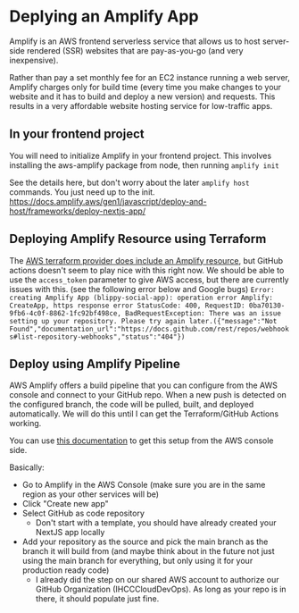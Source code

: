 # Deplying an Amplify App

Amplify is an AWS frontend serverless service that allows us to host server-side rendered (SSR) websites that are pay-as-you-go (and very inexpensive).

Rather than pay a set monthly fee for an EC2 instance running a web server, Amplify charges only for build time (every time you make changes to your website and it has to build and deploy a new version) and requests. 
This results in a very affordable website hosting service for low-traffic apps. 

## In your frontend project

You will need to initialize Amplify in your frontend project. This involves installing the aws-amplify package from node, then running `amplify init`

See the details here, but don't worry about the later `amplify host` commands. You just need up to the init.
https://docs.amplify.aws/gen1/javascript/deploy-and-host/frameworks/deploy-nextjs-app/

## Deploying Amplify Resource using Terraform

The [AWS terraform provider does include an Amplify resource](https://registry.terraform.io/providers/hashicorp/aws/latest/docs/resources/amplify_app), but GitHub actions doesn't seem to play nice with this right now.
We should be able to use the `access_token` parameter to give AWS access, but there are currently issues with this. (see the following error below and Google bugs)
`
Error: creating Amplify App (blippy-social-app): operation error Amplify: CreateApp, https response error StatusCode: 400, RequestID: 0ba70130-9fb6-4c0f-8862-1fc92bf498ce, BadRequestException: There was an issue setting up your repository. Please try again later.({"message":"Not Found","documentation_url":"https://docs.github.com/rest/repos/webhooks#list-repository-webhooks","status":"404"})
`
## Deploy using Amplify Pipeline

AWS Amplify offers a build pipeline that you can configure from the AWS console and connect to your GitHub repo. When a new push is detected on the configured branch, the code will be pulled, built, and deployed automatically. We will do this until I can get the Terraform/GitHub Actions working.

You can use [this documentation](https://docs.aws.amazon.com/amplify/latest/userguide/setting-up-GitHub-access.html) to get this setup from the AWS console side. 

Basically:
- Go to Amplify in the AWS Console (make sure you are in the same region as your other services will be)
- Click "Create new app"
- Select GitHub as code repository
  - Don't start with a template, you should have already created your NextJS app locally
- Add your repository as the source and pick the main branch as the branch it will build from (and maybe think about in the future not just using the main branch for everything, but only using it for your production ready code)
  - I already did the step on our shared AWS account to authorize our GitHub Organization (IHCCCloudDevOps). As long as your repo is in there, it should populate just fine.
